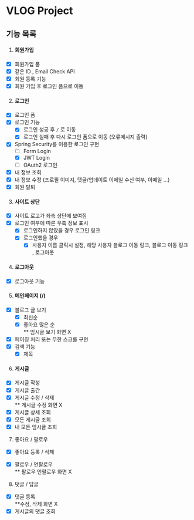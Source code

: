 # VLOG Project

## 기능 목록

1. #### 회원가입  
- [X] 회원가입 폼
- [X] 같은 ID , Email Check API
- [X] 회원 등록 기능
- [X] 회원 가입 후 로그인 폼으로 이동

2. #### 로그인
- [X] 로그인 폼
- [X] 로그인 기능
  - [X] 로그인 성공 후 ```/``` 로 이동
  - [X] 로그인 실패 후 다시 로그인 폼으로 이동 (오류메시지 출력)
- [X] Spring Security를 이용한 로그인 구현
  - [ ] Form Login
  - [X] JWT Login
  - [ ] OAuth2 로그인
- [X] 내 정보 조회
- [X] 내 정보 수정 (프로필 이미지, 댓글/업데이트 이메일 수신 여부, 이메일 ...)
- [X] 회원 탈퇴

3. #### 사이트 상단
- [X] 사이트 로고가 좌측 상단에 보여짐
- [X] 로그인 여부에 따른 우측 정보 표시
    - [X] 로그인하지 않았을 경우 로그인 링크
    - [X] 로그인했을 경우
      - [X] 사용자 이름 클릭시 설정, 해당 사용자 블로그 이동 링크, 블로그 이동 링크 , 로그아웃
      
4. #### 로그아웃
- [X] 로그아웃 기능

5. #### 메인페이지 (/)
- [X] 블로그 글 보기
  - [X] 최신순
  - [X] 좋아요 많은 순  
  ** 임시글 보기 화면 X
- [X] 페이징 처리 또는 무한 스크롤 구현
- [X] 검색 기능
  - [X] 제목  
  
6. #### 게시글
- [X] 게시글 작성
- [X] 게시글 출간
- [X] 게시글 수정 / 삭제  
** 게시글 수정 화면 X
- [X] 게시글 상세 조회
- [X] 모든 게시글 조회
- [X] 내 모든 임시글 조회    

7. 좋아요 / 팔로우
- [X] 좋아요 등록 / 삭제
- [X] 팔로우 / 언팔로우  
** 팔로우 언팔로우 화면 X


8. 댓글 / 답글
- [X] 댓글 등록  
**수정, 삭제 화면 X
- [X] 게시글의 댓글 조회